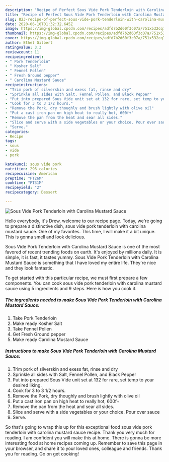 ```yaml
---
description: "Recipe of Perfect Sous Vide Pork Tenderloin with Carolina Mustard Sauce"
title: "Recipe of Perfect Sous Vide Pork Tenderloin with Carolina Mustard Sauce"
slug: 823-recipe-of-perfect-sous-vide-pork-tenderloin-with-carolina-mustard-sauce
date: 2020-06-10T01:32:32.645Z
image: https://img-global.cpcdn.com/recipes/adfd7b2d60f3c07a/751x532cq70/sous-vide-pork-tenderloin-with-carolina-mustard-sauce-recipe-main-photo.jpg
thumbnail: https://img-global.cpcdn.com/recipes/adfd7b2d60f3c07a/751x532cq70/sous-vide-pork-tenderloin-with-carolina-mustard-sauce-recipe-main-photo.jpg
cover: https://img-global.cpcdn.com/recipes/adfd7b2d60f3c07a/751x532cq70/sous-vide-pork-tenderloin-with-carolina-mustard-sauce-recipe-main-photo.jpg
author: Ethel Gilbert
ratingvalue: 3.3
reviewcount: 11
recipeingredient:
- " Pork Tenderloin"
- " Kosher Salt"
- " Fennel Pollen"
- " Fresh Ground pepper"
- " Carolina Mustard Sauce"
recipeinstructions:
- "Trim pork of silverskin and exess fat, rinse and dry"
- "Sprinkle all sides with Salt, Fennel Pollen, and Black Pepper"
- "Put into prepared Sous Vide unit set at 132 for rare, set temp to your desired liking."
- "Cook for 3 to 3 1/2 hours."
- "Remove the Pork, dry thoughly and brush lightly with olive oil"
- "Put a cast iron pan on high heat to really hot, 600f+"
- "Remove the pan from the heat and sear all sides."
- "Slice and serve with a side vegetables or your choice. Pour over sauce"
- "Serve."
categories:
- Recipe
tags:
- sous
- vide
- pork

katakunci: sous vide pork 
nutrition: 296 calories
recipecuisine: American
preptime: "PT26M"
cooktime: "PT31M"
recipeyield: "2"
recipecategory: Dessert

---
```



![Sous Vide Pork Tenderloin with Carolina Mustard Sauce](https://img-global.cpcdn.com/recipes/adfd7b2d60f3c07a/751x532cq70/sous-vide-pork-tenderloin-with-carolina-mustard-sauce-recipe-main-photo.jpg)

Hello everybody, it's Drew, welcome to our recipe page. Today, we're going to prepare a distinctive dish, sous vide pork tenderloin with carolina mustard sauce. One of my favorites. This time, I will make it a bit unique. This is gonna smell and look delicious.



Sous Vide Pork Tenderloin with Carolina Mustard Sauce is one of the most favored of recent trending foods on earth. It's enjoyed by millions daily. It is simple, it is fast, it tastes yummy. Sous Vide Pork Tenderloin with Carolina Mustard Sauce is something that I have loved my entire life. They're nice and they look fantastic.


To get started with this particular recipe, we must first prepare a few components. You can cook sous vide pork tenderloin with carolina mustard sauce using 5 ingredients and 9 steps. Here is how you cook it.

<!--inarticleads1-->

##### The ingredients needed to make Sous Vide Pork Tenderloin with Carolina Mustard Sauce:

1. Take  Pork Tenderloin
1. Make ready  Kosher Salt
1. Take  Fennel Pollen
1. Get  Fresh Ground pepper
1. Make ready  Carolina Mustard Sauce




<!--inarticleads2-->

##### Instructions to make Sous Vide Pork Tenderloin with Carolina Mustard Sauce:

1. Trim pork of silverskin and exess fat, rinse and dry
1. Sprinkle all sides with Salt, Fennel Pollen, and Black Pepper
1. Put into prepared Sous Vide unit set at 132 for rare, set temp to your desired liking.
1. Cook for 3 to 3 1/2 hours.
1. Remove the Pork, dry thoughly and brush lightly with olive oil
1. Put a cast iron pan on high heat to really hot, 600f+
1. Remove the pan from the heat and sear all sides.
1. Slice and serve with a side vegetables or your choice. Pour over sauce
1. Serve.




So that's going to wrap this up for this exceptional food sous vide pork tenderloin with carolina mustard sauce recipe. Thank you very much for reading. I am confident you will make this at home. There is gonna be more interesting food at home recipes coming up. Remember to save this page in your browser, and share it to your loved ones, colleague and friends. Thank you for reading. Go on get cooking!
